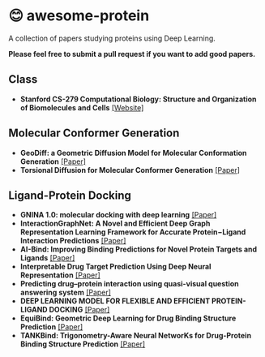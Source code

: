# :blush: awesome-protein

A collection of papers studying proteins using Deep Learning.

**Please feel free to submit a pull request if you want to add good papers.**

Class
----------

* **Stanford CS-279 Computational Biology: Structure and Organization of Biomolecules and Cells** [[Website]](https://web.stanford.edu/class/cs279/index)

Molecular Conformer Generation
----------

* **GeoDiff: a Geometric Diffusion Model for Molecular Conformation Generation** [[Paper]](https://arxiv.org/abs/2203.02923)
* **Torsional Diffusion for Molecular Conformer Generation** [[Paper]](https://arxiv.org/abs/2206.01729)


Ligand-Protein Docking
----------

* **GNINA 1.0: molecular docking with deep learning** [[Paper]](https://jcheminf.biomedcentral.com/articles/10.1186/s13321-021-00522-2)
* **InteractionGraphNet: A Novel and Efficient Deep Graph Representation Learning Framework for Accurate Protein−Ligand Interaction Predictions** [[Paper]](https://pubs.acs.org/doi/full/10.1021/acs.jmedchem.1c01830)
* **AI-Bind: Improving Binding Predictions for Novel Protein Targets and Ligands** [[Paper]](https://arxiv.org/abs/2112.13168)
* **Interpretable Drug Target Prediction Using Deep Neural Representation** [[Paper]](https://www.ijcai.org/proceedings/2018/468)
* **Predicting drug–protein interaction using quasi-visual question answering system** [[Paper]](https://www.nature.com/articles/s42256-020-0152-y)
* **DEEP LEARNING MODEL FOR FLEXIBLE AND EFFICIENT PROTEIN-LIGAND DOCKING** [[Paper]](https://openreview.net/forum?id=WNwsnE81meC)
* **EquiBind: Geometric Deep Learning for Drug Binding Structure Prediction**  [[Paper]](https://arxiv.org/abs/2202.05146)
* **TANKBind: Trigonometry-Aware Neural NetworKs for Drug-Protein Binding Structure Prediction** [[Paper]](https://www.biorxiv.org/content/10.1101/2022.06.06.495043v1)

